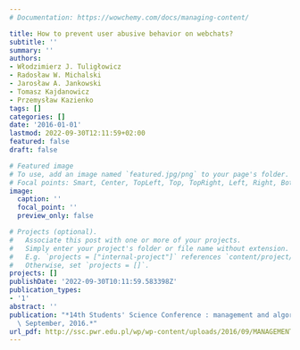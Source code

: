 ```yaml
---
# Documentation: https://wowchemy.com/docs/managing-content/

title: How to prevent user abusive behavior on webchats?
subtitle: ''
summary: ''
authors:
- Włodzimierz J. Tuligłowicz
- Radosław W. Michalski
- Jarosław A. Jankowski
- Tomasz Kajdanowicz
- Przemysław Kazienko
tags: []
categories: []
date: '2016-01-01'
lastmod: 2022-09-30T12:11:59+02:00
featured: false
draft: false

# Featured image
# To use, add an image named `featured.jpg/png` to your page's folder.
# Focal points: Smart, Center, TopLeft, Top, TopRight, Left, Right, BottomLeft, Bottom, BottomRight.
image:
  caption: ''
  focal_point: ''
  preview_only: false

# Projects (optional).
#   Associate this post with one or more of your projects.
#   Simply enter your project's folder or file name without extension.
#   E.g. `projects = ["internal-project"]` references `content/project/deep-learning/index.md`.
#   Otherwise, set `projects = []`.
projects: []
publishDate: '2022-09-30T10:11:59.583398Z'
publication_types:
- '1'
abstract: ''
publication: "*14th Students' Science Conference : management and algorithms, 22-25\
  \ September, 2016.*"
url_pdf: http://ssc.pwr.edu.pl/wp/wp-content/uploads/2016/09/MANAGEMENT-AND-ALGORITHMS.pdf
---
```

